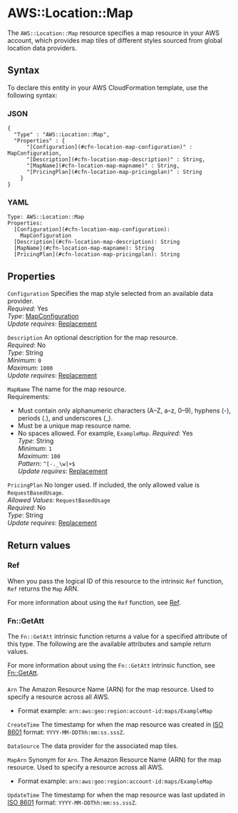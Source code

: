 # AWS::Location::Map<a name="aws-resource-location-map"></a>

The `AWS::Location::Map` resource specifies a map resource in your AWS account, which provides map tiles of different styles sourced from global location data providers\.

## Syntax<a name="aws-resource-location-map-syntax"></a>

To declare this entity in your AWS CloudFormation template, use the following syntax:

### JSON<a name="aws-resource-location-map-syntax.json"></a>

```
{
  "Type" : "AWS::Location::Map",
  "Properties" : {
      "[Configuration](#cfn-location-map-configuration)" : MapConfiguration,
      "[Description](#cfn-location-map-description)" : String,
      "[MapName](#cfn-location-map-mapname)" : String,
      "[PricingPlan](#cfn-location-map-pricingplan)" : String
    }
}
```

### YAML<a name="aws-resource-location-map-syntax.yaml"></a>

```
Type: AWS::Location::Map
Properties: 
  [Configuration](#cfn-location-map-configuration): 
    MapConfiguration
  [Description](#cfn-location-map-description): String
  [MapName](#cfn-location-map-mapname): String
  [PricingPlan](#cfn-location-map-pricingplan): String
```

## Properties<a name="aws-resource-location-map-properties"></a>

`Configuration`  <a name="cfn-location-map-configuration"></a>
Specifies the map style selected from an available data provider\.  
*Required*: Yes  
*Type*: [MapConfiguration](aws-properties-location-map-mapconfiguration.md)  
*Update requires*: [Replacement](https://docs.aws.amazon.com/AWSCloudFormation/latest/UserGuide/using-cfn-updating-stacks-update-behaviors.html#update-replacement)

`Description`  <a name="cfn-location-map-description"></a>
An optional description for the map resource\.  
*Required*: No  
*Type*: String  
*Minimum*: `0`  
*Maximum*: `1000`  
*Update requires*: [Replacement](https://docs.aws.amazon.com/AWSCloudFormation/latest/UserGuide/using-cfn-updating-stacks-update-behaviors.html#update-replacement)

`MapName`  <a name="cfn-location-map-mapname"></a>
The name for the map resource\.  
Requirements:  
+ Must contain only alphanumeric characters \(A–Z, a–z, 0–9\), hyphens \(\-\), periods \(\.\), and underscores \(\_\)\.
+ Must be a unique map resource name\.
+ No spaces allowed\. For example, `ExampleMap`\.
*Required*: Yes  
*Type*: String  
*Minimum*: `1`  
*Maximum*: `100`  
*Pattern*: `^[-._\w]+$`  
*Update requires*: [Replacement](https://docs.aws.amazon.com/AWSCloudFormation/latest/UserGuide/using-cfn-updating-stacks-update-behaviors.html#update-replacement)

`PricingPlan`  <a name="cfn-location-map-pricingplan"></a>
No longer used\. If included, the only allowed value is `RequestBasedUsage`\.  
*Allowed Values*: `RequestBasedUsage`  
*Required*: No  
*Type*: String  
*Update requires*: [Replacement](https://docs.aws.amazon.com/AWSCloudFormation/latest/UserGuide/using-cfn-updating-stacks-update-behaviors.html#update-replacement)

## Return values<a name="aws-resource-location-map-return-values"></a>

### Ref<a name="aws-resource-location-map-return-values-ref"></a>

When you pass the logical ID of this resource to the intrinsic `Ref` function, `Ref` returns the `Map` ARN\.

For more information about using the `Ref` function, see [Ref](https://docs.aws.amazon.com/AWSCloudFormation/latest/UserGuide/intrinsic-function-reference-ref.html)\.

### Fn::GetAtt<a name="aws-resource-location-map-return-values-fn--getatt"></a>

The `Fn::GetAtt` intrinsic function returns a value for a specified attribute of this type\. The following are the available attributes and sample return values\.

For more information about using the `Fn::GetAtt` intrinsic function, see [Fn::GetAtt](https://docs.aws.amazon.com/AWSCloudFormation/latest/UserGuide/intrinsic-function-reference-getatt.html)\.

#### <a name="aws-resource-location-map-return-values-fn--getatt-fn--getatt"></a>

`Arn`  <a name="Arn-fn::getatt"></a>
The Amazon Resource Name \(ARN\) for the map resource\. Used to specify a resource across all AWS\.  
+ Format example: `arn:aws:geo:region:account-id:maps/ExampleMap`

`CreateTime`  <a name="CreateTime-fn::getatt"></a>
The timestamp for when the map resource was created in [ISO 8601](https://www.iso.org/iso-8601-date-and-time-format.html) format: `YYYY-MM-DDThh:mm:ss.sssZ`\.

`DataSource`  <a name="DataSource-fn::getatt"></a>
The data provider for the associated map tiles\.

`MapArn`  <a name="MapArn-fn::getatt"></a>
Synonym for `Arn`\. The Amazon Resource Name \(ARN\) for the map resource\. Used to specify a resource across all AWS\.  
+ Format example: `arn:aws:geo:region:account-id:maps/ExampleMap`

`UpdateTime`  <a name="UpdateTime-fn::getatt"></a>
The timestamp for when the map resource was last updated in [ISO 8601](https://www.iso.org/iso-8601-date-and-time-format.html) format: `YYYY-MM-DDThh:mm:ss.sssZ`\.